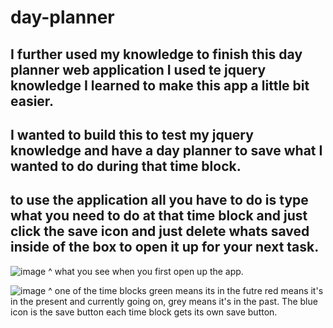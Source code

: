 # day-planner

## I further used my knowledge to finish this day planner web application I used te jquery knowledge I learned to make this app a little bit easier.

## I wanted to build this to test my jquery knowledge and have a day planner to save what I wanted to do during that time block.

## to use the application all you have to do is type what you need to do at that time block and just click the save icon and just delete whats saved inside of the box to open it up for your next task.

![image](https://user-images.githubusercontent.com/117330115/211284381-6d7d6977-ce4e-42c9-a850-bcc65eaf2507.png)
^ what you see when you first open up the app.

![image](https://user-images.githubusercontent.com/117330115/211284459-ee3bfcc0-4a83-4813-808d-549014d9f559.png)
^ one of the time blocks green means its in the futre red means it's in the present and currently going on, grey means it's in the past. The blue icon is the save button each time block gets its own save button.
